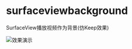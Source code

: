 # surfaceviewbackground
SurfaceView播放视频作为背景(仿Keep效果)

![效果演示](https://github.com/paulzeng/surfaceviewbackground/raw/master/readme/SurfaceBackground.gif)
